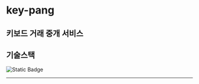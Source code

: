 # key-pang
키보드 거래 중개 서비스
---
## 기술스택
![Static Badge](https://img.shields.io/badge/SpringBoot-green)

---
